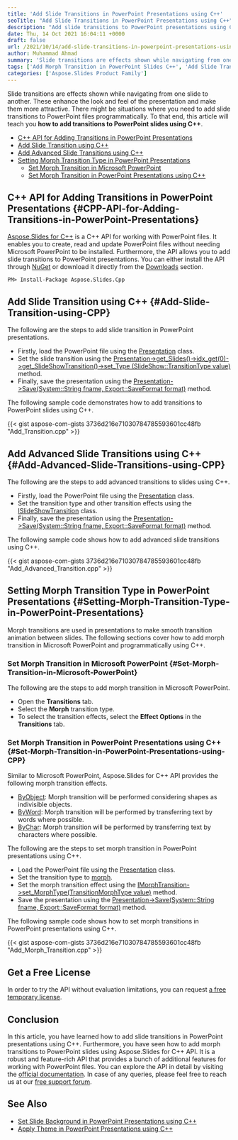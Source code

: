 ```yaml
---
title: 'Add Slide Transitions in PowerPoint Presentations using C++'
seoTitle: "Add Slide Transitions in PowerPoint Presentations using C++"
description: "Add slide transitions to PowerPoint presentations using C++. Use the C++ PowerPoint API to set morph transition in PowerPoint files."
date: Thu, 14 Oct 2021 16:04:11 +0000
draft: false
url: /2021/10/14/add-slide-transitions-in-powerpoint-presentations-using-cpp/
author: Muhammad Ahmad
summary: 'Slide transitions are effects shown while navigating from one slide to another. These enhance the look and feel of the presentation and make them more attractive. There might be situations where you need to add slide transitions to PowerPoint files programmatically. To that end, this article will teach you **how to add transitions to PowerPoint slides using C++**.'
tags: ['Add Morph Transition in PowerPoint Slides C++', 'Add Slide Transition in PowerPoint C++', 'Add Slide Transition using C++']
categories: ['Aspose.Slides Product Family']
---
```


Slide transitions are effects shown while navigating from one slide to another. These enhance the look and feel of the presentation and make them more attractive. There might be situations where you need to add slide transitions to PowerPoint files programmatically. To that end, this article will teach you **how to add transitions to PowerPoint slides using C++**.

*   [C++ API for Adding Transitions in PowerPoint Presentations][1]
*   [Add Slide Transition using C++][2]
*   [Add Advanced Slide Transitions using C++][3]
*   [Setting Morph Transition Type in PowerPoint Presentations][4]
    *   [Set Morph Transition in Microsoft PowerPoint][5]
    *   [Set Morph Transition in PowerPoint Presentations using C++][6]

## C++ API for Adding Transitions in PowerPoint Presentations {#CPP-API-for-Adding-Transitions-in-PowerPoint-Presentations}

[Aspose.Slides for C++][7] is a C++ API for working with PowerPoint files. It enables you to create, read and update PowerPoint files without needing Microsoft PowerPoint to be installed. Furthermore, the API allows you to add slide transitions to PowerPoint presentations. You can either install the API through [NuGet][8] or download it directly from the [Downloads][9] section.

```
PM> Install-Package Aspose.Slides.Cpp
```

## Add Slide Transition using C++ {#Add-Slide-Transition-using-CPP}

The following are the steps to add slide transition in PowerPoint presentations.

*   Firstly, load the PowerPoint file using the [Presentation][10] class.
*   Set the slide transition using the [Presentation->get\_Slides()->idx\_get(0)->get\_SlideShowTransition()->set\_Type (SlideShow::TransitionType value)][11] method.
*   Finally, save the presentation using the [Presentation->Save(System::String fname, Export::SaveFormat format)][12] method.

The following sample code demonstrates how to add transitions to PowerPoint slides using C++.

{{< gist aspose-com-gists 3736d216e71030784785593601cc48fb "Add_Transition.cpp" >}}

## Add Advanced Slide Transitions using C++ {#Add-Advanced-Slide-Transitions-using-CPP}

The following are the steps to add advanced transitions to slides using C++.

*   Firstly, load the PowerPoint file using the [Presentation][13] class.
*   Set the transition type and other transition effects using the [ISlideShowTransition][14] class.
*   Finally, save the presentation using the [Presentation->Save(System::String fname, Export::SaveFormat format)][15] method.

The following sample code shows how to add advanced slide transitions using C++.

{{< gist aspose-com-gists 3736d216e71030784785593601cc48fb "Add_Advanced_Transition.cpp" >}}

## Setting Morph Transition Type in PowerPoint Presentations {#Setting-Morph-Transition-Type-in-PowerPoint-Presentations}

Morph transitions are used in presentations to make smooth transition animation between slides. The following sections cover how to add morph transition in Microsoft PowerPoint and programmatically using C++.

### Set Morph Transition in Microsoft PowerPoint {#Set-Morph-Transition-in-Microsoft-PowerPoint}

The following are the steps to add morph transition in Microsoft PowerPoint.

*   Open the **Transitions** tab.
*   Select the **Morph** transition type.
*   To select the transition effects, select the **Effect Options** in the ****Transitions**** tab.

### Set Morph Transition in PowerPoint Presentations using C++ {#Set-Morph-Transition-in-PowerPoint-Presentations-using-CPP}

Similar to Microsoft PowerPoint, Aspose.Slides for C++ API provides the following morph transition effects.

*   [ByObject][16]: Morph transition will be performed considering shapes as indivisible objects.
*   [ByWord][17]: Morph transition will be performed by transferring text by words where possible.
*   [ByChar][18]: Morph transition will be performed by transferring text by characters where possible.

The following are the steps to set morph transition in PowerPoint presentations using C++.

*   Load the PowerPoint file using the [Presentation][19] class.
*   Set the transition type to [morph][20].
*   Set the morph transition effect using the [IMorphTransition->set\_MorphType(TransitionMorphType value)][21] method.
*   Save the presentation using the [Presentation->Save(System::String fname, Export::SaveFormat format)][22] method.

The following sample code shows how to set morph transitions in PowerPoint presentations using C++.

{{< gist aspose-com-gists 3736d216e71030784785593601cc48fb "Add_Morph_Transition.cpp" >}}

## Get a Free License

In order to try the API without evaluation limitations, you can request [a free temporary license][23].

## Conclusion

In this article, you have learned how to add slide transitions in PowerPoint presentations using C++. Furthermore, you have seen how to add morph transitions to PowerPoint slides using Aspose.Slides for C++ API. It is a robust and feature-rich API that provides a bunch of additional features for working with PowerPoint files. You can explore the API in detail by visiting the [official documentation][24]. In case of any queries, please feel free to reach us at our [free support forum][25].

## See Also

*   [Set Slide Background in PowerPoint Presentations using C++][26]
*   [Apply Theme in PowerPoint Presentations using C++][27]




[1]: #CPP-API-for-Adding-Transitions-in-PowerPoint-Presentations
[2]: #Add-Slide-Transition-using-CPP
[3]: #Add-Advanced-Slide-Transitions-using-CPP
[4]: #Setting-Morph-Transition-Type-in-PowerPoint-Presentations
[5]: #Set-Morph-Transition-in-Microsoft-PowerPoint
[6]: #Set-Morph-Transition-in-PowerPoint-Presentations-using-CPP
[7]: https://products.aspose.com/slides/cpp
[8]: https://www.nuget.org/packages/Aspose.Slides.Cpp
[9]: https://downloads.aspose.com/slides/cpp
[10]: https://apireference.aspose.com/slides/cpp/class/aspose.slides.presentation
[11]: https://apireference.aspose.com/slides/cpp/class/aspose.slides.i_slide_show_transition#aee4641abe6284b222c0d2118be740292
[12]: https://apireference.aspose.com/slides/cpp/class/aspose.slides.presentation#afcd59ec697bf05c10f78c3869de2ec9e
[13]: https://apireference.aspose.com/slides/cpp/class/aspose.slides.presentation
[14]: https://apireference.aspose.com/slides/cpp/class/aspose.slides.i_slide_show_transition
[15]: https://apireference.aspose.com/slides/cpp/class/aspose.slides.presentation#afcd59ec697bf05c10f78c3869de2ec9e
[16]: https://apireference.aspose.com/slides/cpp/namespace/aspose.slides.slide_show#ae8dafb339f33dd662cb316096af73e70
[17]: https://apireference.aspose.com/slides/cpp/namespace/aspose.slides.slide_show#ae8dafb339f33dd662cb316096af73e70
[18]: https://apireference.aspose.com/slides/cpp/namespace/aspose.slides.slide_show#ae8dafb339f33dd662cb316096af73e70
[19]: https://apireference.aspose.com/slides/cpp/class/aspose.slides.presentation
[20]: https://apireference.aspose.com/slides/cpp/namespace/aspose.slides.slide_show#ad9c6c21716b914dcaf27a55f21656e93
[21]: https://apireference.aspose.com/slides/cpp/class/aspose.slides.slide_show.i_morph_transition#a024d3de3698e2dd5a47cacf9bde5a3b5
[22]: https://apireference.aspose.com/slides/cpp/class/aspose.slides.presentation#afcd59ec697bf05c10f78c3869de2ec9e
[23]: https://purchase.aspose.com/temporary-license
[24]: https://docs.aspose.com/slides/cpp/
[25]: https://forum.aspose.com/c/slides/11
[26]: https://blog.aspose.com/2021/10/12/set-slide-background-in-powerpoint-presentations-using-cpp/
[27]: https://blog.aspose.com/2021/10/08/apply-theme-in-powerpoint-presentations-using-cpp/




